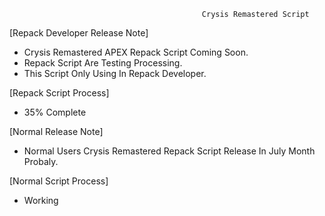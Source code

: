                                                Crysis Remastered Script

[Repack Developer Release Note]
- Crysis Remastered APEX Repack Script Coming Soon.
- Repack Script Are Testing Processing.
- This Script Only Using In Repack Developer.

 [Repack Script Process]
- 35% Complete

[Normal Release Note]
- Normal Users Crysis Remastered Repack Script Release In July Month Probaly.

[Normal Script Process]
- Working
